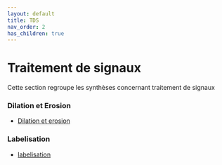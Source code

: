 ```yaml
---
layout: default
title: TDS
nav_order: 2
has_children: true
---
```


# Traitement de signaux

Cette section regroupe les synthèses concernant traitement de signaux

### Dilation et Erosion

-   [Dilation et erosion](TDS/theorie/dilatation_erosion.md)

### Labelisation

-   [labelisation](TDS/theorie/labelisation.md)

